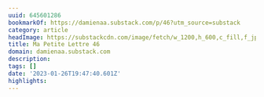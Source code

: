 ```yaml
---
uuid: 645601286
bookmarkOf: https://damienaa.substack.com/p/46?utm_source=substack
category: article
headImage: https://substackcdn.com/image/fetch/w_1200,h_600,c_fill,f_jpg,q_auto:good,fl_progressive:steep,g_auto/https%3A%2F%2Fbucketeer-e05bbc84-baa3-437e-9518-adb32be77984.s3.amazonaws.com%2Fpublic%2Fimages%2F9706981e-1776-4983-ac91-cdf6b32ccb4e_1920x1025.jpeg
title: Ma Petite Lettre 46
domain: damienaa.substack.com
description: 
tags: []
date: '2023-01-26T19:47:40.601Z'
highlights: 
---
```



